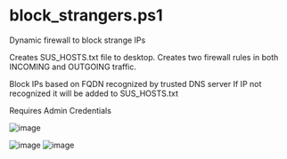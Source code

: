 # block_strangers.ps1
Dynamic firewall to block strange IPs

Creates SUS_HOSTS.txt file to desktop.
Creates two firewall rules in both INCOMING and OUTGOING traffic.

Block IPs based on FQDN recognized by trusted DNS server
If IP not recognized it will be added to SUS_HOSTS.txt

Requires Admin Credentials

![image](https://user-images.githubusercontent.com/49540886/172257633-f959e49f-baa1-45d2-84d0-8079a326bd21.png)

![image](https://user-images.githubusercontent.com/49540886/172030233-5dcbc4d5-6ea0-4928-9040-c2b7ac34997d.png)
![image](https://user-images.githubusercontent.com/49540886/172030231-fb144cf3-e462-4df1-be95-c8a31ff0c8b9.png)
